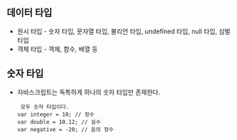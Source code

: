 ## 데이터 타입

- 원시 타입 - 숫자 타입, 문자열 타입, 불리언 타입, undefined 타입, null 타입, 심벌 타입
- 객체 타입 - 객체, 함수, 배열 등

## 숫자 타입

- 자바스크립트는 독특하게 하나의 숫자 타입만 존재한다.
  ```
   모두 숫자 타입이다.
  var integer = 10; // 정수
  var double = 10.12; // 실수
  var negative = -20; // 음의 정수
  ```
